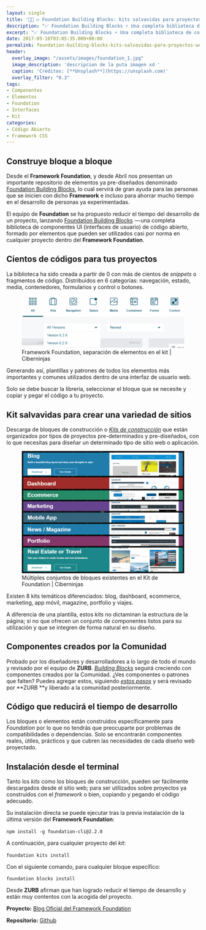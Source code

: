 ```yaml
---
layout: single
title: '👨‍💻 ▷ Foundation Building Blocks: kits salvavidas para proyectos web'
description: "✅ Foundation Building Blocks ⚡️ Una completa biblioteca de componentes con la que generar interfaces de usuario de código abierto con el Framework Foundation:"
excerpt: "✅ Foundation Building Blocks ⚡️ Una completa biblioteca de componentes con la que generar interfaces de usuario de código abierto con el Framework Foundation:"
date: 2017-05-16T03:05:35.000+00:00
permalink: foundation-building-blocks-kits-salvavidas-para-proyectos-web
header:
  overlay_image: "/assets/images/foundation_1.jpg"
  image_description: 'descripcion de la puta imagen xd '
  caption: 'Créditos: [**Unsplash**](https://unsplash.com)'
  overlay_filter: "0.3"
tags:
- Componentes
- Elementos
- Foundation
- Interfaces
- Kit
categories:
- Código Abierto
- Framework CSS
---
```

## Construye bloque a bloque

Desde el **Framework Foundation**, y desde Abril nos presentan un importante repositorio de elementos ya pre-diseñados denominado [Foundation Building Blocks](https://kutt.it/foundationuso), lo cual servirá de gran ayuda para las personas que se inicien con dicho **Framework** e incluso para ahorrar mucho tiempo en el desarrollo de personas ya experimentadas.

El equipo de **Foundation** se ha propuesto reducir el tiempo del desarrollo de un proyecto, lanzando [Foundation Building Blocks](   https://kutt.it/foundationblocks)  — una completa biblioteca de componentes UI (interfaces de usuario) de código abierto, formado por elementos que pueden ser utilizados casi por norma en cualquier proyecto dentro del **Framework Foundation**.

## Cientos de códigos para tus proyectos

La biblioteca ha sido creada a partir de 0 con más de cientos de _snippets_ o fragmentos de código. Distribuidos en 6 categorías: navegación, estado, media, contenedores, formularios y control o botones.

<figure>
    <a href="/assets/images/foundation-separacion-elementos.png" class="image-popup"><img src="/assets/images/foundation-separacion-elementos.png"></a>
    <figcaption>Framework Foundation, separación de elementos en el kit | Ciberninjas</figcaption>
</figure>

Generando así, plantillas y patrones de todos los elementos más importantes y comunes utilizados dentro de una interfaz de usuario web.

Solo se debe buscar la librería, seleccionar el bloque que se necesite y copiar y pegar el código a tu proyecto.

## Kit salvavidas para crear una variedad de sitios

Descarga de bloques de construcción o [_Kits de construcción_](https://kutt.it/foundationkits) que están organizados por tipos de proyectos pre-determinados y pre-diseñados, con lo que necesitas para diseñar un determinado tipo de sitio web o aplicación.

<figure>
    <a href="/assets/images/multiples-bloques.png" class="image-popup"><img src="/assets/images/multiples-bloques.png"></a>
    <figcaption>Múltiples conjuntos de bloques existentes en el Kit de Foundation | Ciberninjas</figcaption>
</figure>

Existen 8 kits temáticos diferenciados: blog, dashboard, ecommerce, marketing, app móvil, magazine, portfolio y viajes.

A diferencia de una plantilla, estos _kits_ no dictaminan la estructura de la página; si no que ofrecen un conjunto de componentes listos para su utilización y que se integren de forma natural en su diseño.

## Componentes creados por la Comunidad

Probado por los diseñadores y desarrolladores a lo largo de todo el mundo y revisado por el equipo de **ZURB**. [_Building Blocks_](https://kutt.it/foundationblocks) seguirá creciendo con componentes creados por la Comunidad. ¿Ves componentes o patrones que falten? Puedes agregar estos, siguiendo [_estos pasos_](https://kutt.it/foundationuso) y será revisado por **ZURB **y liberado a la comunidad posteriormente.

## Código que reducirá el tiempo de desarrollo

Los bloques o elementos están construidos específicamente para _Foundation_ por lo que no tendrás que preocuparte por problemas de compatibilidades o dependencias. Solo se encontrarán componentes reales, útiles, prácticos y que cubren las necesidades de cada diseño web proyectado.

## Instalación desde el terminal

Tanto los _kits_ como los bloques de construcción, pueden ser fácilmente descargados desde el sitio web; para ser utilizados sobre proyectos ya construidos con el _framework_ o bien, copiando y pegando el código adecuado.

Su instalación directa se puede ejecutar tras la previa instalación de la última versión del **Framework Foundation**:

`npm install -g foundation-cli@2.2.0`

A continuación, para cualquier proyecto del _kit_:

`foundation kits install`

Con el siguiente comando, para cualquier bloque específico:

```
foundation blocks install
```

Desde **ZURB** afirman que han logrado reducir el tiempo de desarrollo y están muy contentos con la acogida del proyecto.

**Proyecto:** [Blog Oficial del Framework Foundation](https://kutt.it/foundationblocks "Enlace a la Blog Oficial del Framework Foundation")

**Repositorio:** [Github](https://kutt.it/foundationgithub "Enlace a la Página Web Oficial del Repositorio de Github del Framework Foundation")